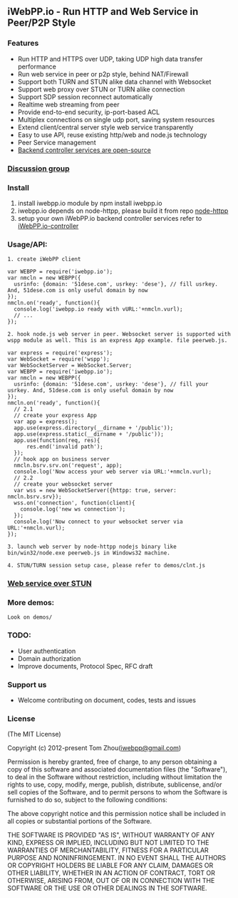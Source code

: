 ## iWebPP.io - Run HTTP and Web Service in Peer/P2P Style



### Features

* Run HTTP and HTTPS over UDP, taking UDP high data transfer performance
* Run web service in peer or p2p style, behind NAT/Firewall
* Support both TURN and STUN alike data channel with Websocket
* Support web proxy over STUN or TURN alike connection
* Support SDP session reconnect automatically
* Realtime web streaming from peer
* Provide end-to-end security, ip-port-based ACL
* Multiplex connections on single udp port, saving system resources
* Extend client/central server style web service transparently
* Easy to use API, reuse existing http/web and node.js technology
* Peer Service management
* [Backend controller services are open-source](https://github.com/InstantWebP2P/iwebpp.io-controller)

### [Discussion group](https://groups.google.com/d/forum/iwebpp)

### Install
  1. install iwebpp.io module by npm install iwebpp.io
  2. iwebpp.io depends on node-httpp, please build it from repo [node-httpp](https://github.com/InstantWebP2P/node-httpp.git)
  3. setup your own iWebPP.io backend controller services refer to [iWebPP.io-controller](https://github.com/InstantWebP2P/iwebpp.io-controller)


### Usage/API:

    1. create iWebPP client

    var WEBPP = require('iwebpp.io');
    var nmcln = new WEBPP({
      usrinfo: {domain: '51dese.com', usrkey: 'dese'}, // fill usrkey. And, 51dese.com is only useful domain by now
    });
    nmcln.on('ready', function(){
      console.log('iwebpp.io ready with vURL:'+nmcln.vurl);
      // ...
    });

    2. hook node.js web server in peer. Websocket server is supported with wspp module as well. This is an express App example. file peerweb.js.

    var express = require('express');
    var WebSocket = require('wspp');
    var WebSocketServer = WebSocket.Server;
    var WEBPP = require('iwebpp.io');
    var nmcln = new WEBPP({
      usrinfo: {domain: '51dese.com', usrkey: 'dese'}, // fill your usrkey. And, 51dese.com is only useful domain by now
    });
    nmcln.on('ready', function(){
      // 2.1
      // create your express App
      var app = express();
      app.use(express.directory(__dirname + '/public'));
      app.use(express.static(__dirname + '/public'));
      app.use(function(req, res){
          res.end('invalid path');
      });
      // hook app on business server
      nmcln.bsrv.srv.on('request', app);
      console.log('Now access your web server via URL:'+nmcln.vurl);
      // 2.2
      // create your websocket server
      var wss = new WebSocketServer({httpp: true, server: nmcln.bsrv.srv});
      wss.on('connection', function(client){
        console.log('new ws connection');
      });
      console.log('Now connect to your websocket server via URL:'+nmcln.vurl);
    });

    3. launch web server by node-httpp nodejs binary like bin/win32/node.exe peerweb.js in Windows32 machine.

    4. STUN/TURN session setup case, please refer to demos/clnt.js
    
### [Web service over STUN](https://github.com/InstantWebP2P/iwebpp.io-stun-proxy)

### More demos:

    Look on demos/

### TODO:

* User authentication
* Domain authorization
* Improve documents, Protocol Spec, RFC draft


### Support us

* Welcome contributing on document, codes, tests and issues


### License

(The MIT License)

Copyright (c) 2012-present Tom Zhou(iwebpp@gmail.com)

Permission is hereby granted, free of charge, to any person obtaining a copy of this software and associated documentation files (the "Software"), to deal in the Software without restriction, including without limitation the rights to use, copy, modify, merge, publish, distribute, sublicense, and/or sell copies of the Software, and to permit persons to whom the Software is furnished to do so, subject to the following conditions:

The above copyright notice and this permission notice shall be included in all copies or substantial portions of the Software.

THE SOFTWARE IS PROVIDED "AS IS", WITHOUT WARRANTY OF ANY KIND, EXPRESS OR IMPLIED, INCLUDING BUT NOT LIMITED TO THE WARRANTIES OF MERCHANTABILITY, FITNESS FOR A PARTICULAR PURPOSE AND NONINFRINGEMENT. IN NO EVENT SHALL THE AUTHORS OR COPYRIGHT HOLDERS BE LIABLE FOR ANY CLAIM, DAMAGES OR OTHER LIABILITY, WHETHER IN AN ACTION OF CONTRACT, TORT OR OTHERWISE, ARISING FROM, OUT OF OR IN CONNECTION WITH THE SOFTWARE OR THE USE OR OTHER DEALINGS IN THE SOFTWARE.

